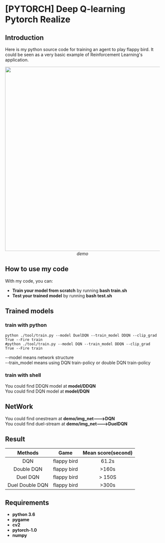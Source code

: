 # [PYTORCH] Deep Q-learning Pytorch Realize

## Introduction

Here is my python source code for training an agent to play flappy bird. It could be seen as a very basic example of Reinforcement Learning's application.
<p align="center">
  <img src="show/flappybird.gif" width=600><br/>
  <i>demo</i>
</p>

## How to use my code

With my code, you can:
* **Train your model from scratch** by running **bash train.sh**
* **Test your trained model** by running **bash test.sh**

## Trained models
### train with python
```
python ./tool/train.py --model DuelDQN --train_model DDQN --clip_grad True --Fire train
#python ./tool/train.py --model DQN --train_model DDQN --clip_grad True --Fire train
```
--model means network structure  
--train_model means using DQN train-policy or double DQN train-policy   
### train with shell
You could find DDQN model at **model/DDQN**  
You could find DQN  model at **model/DQN**

## NetWork
You could find onestream at **demo/img_net--->DQN**  
You could find duel-stream at **demo/img_net--->DuelDQN**  


## Result
 Methods | Game | Mean score(second)
:--:|:--:|:--:
 DQN   | flappy bird | 61.2s
 Double DQN         | flappy bird | >160s
 Duel DQN      | flappy bird  | > 150S
 Duel Double DQN| flappy bird | >300s


## Requirements

* **python 3.6**
* **pygame**
* **cv2**
* **pytorch-1.0** 
* **numpy**
